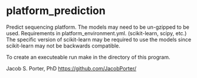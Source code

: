 # platform_prediction
Predict sequencing platform.
The models may need to be un-gzipped to be used.
Requirements in platform_environment.yml. (scikit-learn, scipy, etc.)
The specific version of scikit-learn may be required to use the models since scikit-learn may not be backwards compatible.

To create an executeable run make in the directory of this program.

Jacob S. Porter, PhD
https://github.com/JacobPorter/
